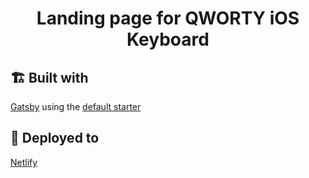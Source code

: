 <h1 align="center">
  Landing page for QWORTY iOS Keyboard
</h1>

## 🏗 Built with

[Gatsby](https://www.gatsbyjs.org/) using the [default starter](https://github.com/gatsbyjs/gatsby-starter-default)

## 💫 Deployed to

[Netlify](https://www.netlify.com)
